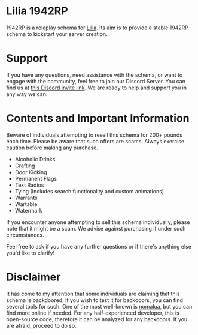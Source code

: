 # Lilia 1942RP

1942RP is a roleplay schema for [Lilia](https://github.com/Lilia-Framework/Lilia). Its aim is to provide a stable 1942RP schema to kickstart your server creation.

# Support

If you have any questions, need assistance with the schema, or want to engage with the community, feel free to join our Discord Server. You can find us at [this Discord invite link](https://discord.gg/52MSnh39vw). We are ready to help and support you in any way we can.

# Contents and Important Information

Beware of individuals attempting to resell this schema for 200+ pounds each time. Please be aware that such offers are scams. Always exercise caution before making any purchase.

- Alcoholic Drinks
- Crafting
- Door Kicking
- Permanent Flags
- Text Radios
- Tying (Includes search functionality and custom animations)
- Warrants
- Wartable
- Watermark

If you encounter anyone attempting to sell this schema individually, please note that it might be a scam. We advise against purchasing it under such circumstances.

Feel free to ask if you have any further questions or if there's anything else you'd like to clarify!

# Disclaimer

It has come to my attention that some individuals are claiming that this schema is backdoored. If you wish to test it for backdoors, you can find several tools for such. One of the most well-known is [nomalua](https://github.com/mtz629/nomalua/tree/master), but you can find more online if needed. For any half-experienced developer, this is open-source code, therefore it can be analyzed for any backdoors. If you are afraid, proceed to do so.
